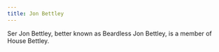 ```yaml
---
title: Jon Bettley
---
```


Ser Jon Bettley, better known as Beardless Jon Bettley, is a member of House Bettley.


